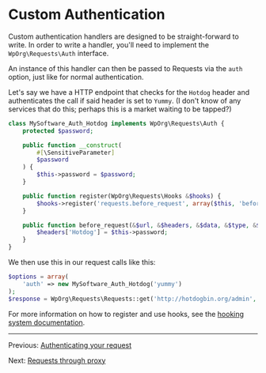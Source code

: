 Custom Authentication
=====================

Custom authentication handlers are designed to be straight-forward to write.
In order to write a handler, you'll need to implement the `WpOrg\Requests\Auth`
interface.

An instance of this handler can then be passed to Requests via the `auth`
option, just like for normal authentication.

Let's say we have a HTTP endpoint that checks for the `Hotdog` header and
authenticates the call if said header is set to `Yummy`. (I don't know of any
services that do this; perhaps this is a market waiting to be tapped?)

```php
class MySoftware_Auth_Hotdog implements WpOrg\Requests\Auth {
    protected $password;

    public function __construct(
        #[\SensitiveParameter]
        $password
    ) {
        $this->password = $password;
    }

    public function register(WpOrg\Requests\Hooks &$hooks) {
        $hooks->register('requests.before_request', array($this, 'before_request'));
    }

    public function before_request(&$url, &$headers, &$data, &$type, &$options) {
        $headers['Hotdog'] = $this->password;
    }
}
```

We then use this in our request calls like this:

```php
$options = array(
    'auth' => new MySoftware_Auth_Hotdog('yummy')
);
$response = WpOrg\Requests\Requests::get('http://hotdogbin.org/admin', array(), $options);
```

For more information on how to register and use hooks, see the [hooking
system documentation][hooks].

[hooks]: hooks.md

***

Previous: [Authenticating your request](authentication.md)

Next: [Requests through proxy](proxy.md)
